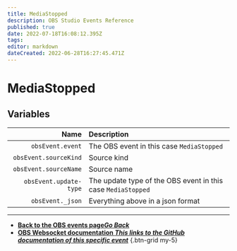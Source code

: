 ```yaml
---
title: MediaStopped
description: OBS Studio Events Reference
published: true
date: 2022-07-18T16:08:12.395Z
tags: 
editor: markdown
dateCreated: 2022-06-28T16:27:45.471Z
---
```


# MediaStopped

## Variables

Name | Description
----:|:------------
`obsEvent.event` | The OBS event in this case `MediaStopped`
`obsEvent.sourceKind` | Source kind
`obsEvent.sourceName` | Source name
`obsEvent.update-type` | The update type of the OBS event in this case `MediaStopped`
`obsEvent._json` | Everything above in a json format

---

- [<i class="mdi mdi-chevron-left"></i>**Back to the OBS events page*Go Back***](/en/Broadcasters/OBS/Archive/Events)
- [<i class="mdi mdi-github"></i> **OBS Websocket documentation *This links to the GitHub documentation of this specific event***](https://github.com/obsproject/obs-websocket/blob/4.x-current/docs/generated/protocol.md#mediastopped)
{.btn-grid my-5}
